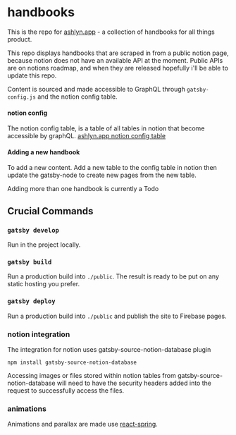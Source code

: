 # handbooks

This is the repo for [ashlyn.app](ashlyn.app) - a collection of handbooks for all things product.

This repo displays handbooks that are scraped in from a public notion page, because notion does not have an available API at the moment. Public APIs are on notions roadmap, and when they are released hopefully i'll be able to update this repo.

Content is sourced and made accessible to GraphQL through `gatsby-config.js` and the notion config table.

#### notion config
The notion config table, is a table of all tables in notion that become accessible by graphQL.
[ashlyn.app notion config table](https://www.notion.so/ashlynbaum/2eb7999026f1465ea58832e1620dcdb6?v=a4e2bccfea4a4087b3fcd18f35c18d91)

#### Adding a new handbook
To add a new content. Add a new table to the config table in notion then update the gatsby-node to create new pages from the new table.

Adding more than one handbook is currently a Todo

## Crucial Commands


### `gatsby develop`

Run in the project locally.

### `gatsby build`

Run a production build into `./public`. The result is ready to be put on any static hosting you prefer.

### `gatsby deploy`

Run a production build into `./public` and publish the site to Firebase pages.



### notion integration

The integration for notion uses gatsby-source-notion-database plugin

`npm install gatsby-source-notion-database`

Accessing images or files stored within notion tables from gatsby-source-notion-database will need to have the security headers added into the request to successfully access the files.

### animations
Animations and parallax are made use [react-spring](https://www.react-spring.io/). 
